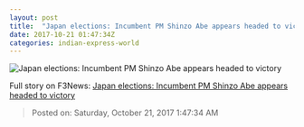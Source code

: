 ```yaml
---
layout: post
title:  "Japan elections: Incumbent PM Shinzo Abe appears headed to victory"
date: 2017-10-21 01:47:34Z
categories: indian-express-world
---
```


![Japan elections: Incumbent PM Shinzo Abe appears headed to victory](http://images.indianexpress.com/2017/10/shinzo-abe-759.jpg?w=759)




Full story on F3News: [Japan elections: Incumbent PM Shinzo Abe appears headed to victory](http://www.f3nws.com/n/M4PSGG)

> Posted on: Saturday, October 21, 2017 1:47:34 AM
